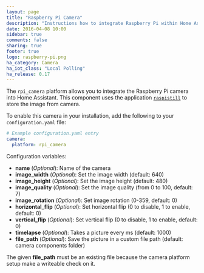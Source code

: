 ```yaml
---
layout: page
title: "Raspberry Pi Camera"
description: "Instructions how to integrate Raspberry Pi within Home Assistant."
date: 2016-04-08 10:00
sidebar: true
comments: false
sharing: true
footer: true
logo: raspberry-pi.png
ha_category: Camera
ha_iot_class: "Local Polling"
ha_release: 0.17
---
```



The `rpi_camera` platform allows you to integrate the Raspberry Pi camera into Home Assistant. This component uses the application [`raspistill`](https://www.raspberrypi.org/documentation/usage/camera/raspicam/raspistill.md) to store the image from camera.

To enable this camera in your installation, add the following to your `configuration.yaml` file:

```yaml
# Example configuration.yaml entry
camera:
  platform: rpi_camera
```

Configuration variables:

 - **name** (*Optional*): Name of the camera
 - **image_width** (*Optional*): Set the image width (default: 640)
 - **image_height** (*Optional*): Set the image height (default: 480)
 - **image_quality** (*Optional*): Set the image quality (from 0 to 100, default: 7)
 - **image_rotation** (*Optional*): Set image rotation (0-359, default: 0)
 - **horizontal_flip** (*Optional*): Set horizontal flip (0 to disable, 1 to enable, default: 0)
 - **vertical_flip** (*Optional*): Set vertical flip (0 to disable, 1 to enable, default: 0)
 - **timelapse** (*Optional*): Takes a picture every ms (default: 1000)
 - **file_path** (*Optional*): Save the picture in a custom file path (default: camera components folder)
 
The given **file_path** must be an existing file because the camera platform setup make a writeable check on it.

